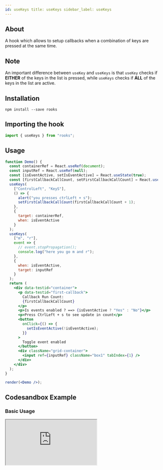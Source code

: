 ```yaml
---
id: useKeys title: useKeys sidebar_label: useKeys
---
```


## About

A hook which allows to setup callbacks when a combination of keys are pressed at the same time.

## Note

An important difference between `useKey` and `useKeys` is that `useKey` checks if **EITHER** of the keys in the list is
pressed, while `useKeys` checks if **ALL** of the keys in the list are active.

## Installation

    npm install --save rooks

## Importing the hook

```javascript
import { useKeys } from "rooks";
```

## Usage

```jsx
function Demo() {
  const containerRef = React.useRef(document);
  const inputRef = React.useRef(null);
  const [isEventActive, setIsEventActive] = React.useState(true);
  const [firstCallbackCallCount, setFirstCallbackCallCount] = React.useState(0);
  useKeys(
    ["ControlLeft", "KeyS"],
    () => {
      alert("you presses ctrlLeft + s");
      setFirstCallbackCallCount(firstCallbackCallCount + 1);
    },
    {
      target: containerRef,
      when: isEventActive
    }
  );
  useKeys(
    ["m", "r"],
    event => {
      // event.stopPropagation();
      console.log("here you go m and r");
    },
    {
      when: isEventActive,
      target: inputRef
    }
  );
  return (
    <div data-testid="container">
      <p data-testid="first-callback">
        Callback Run Count:
        {firstCallbackCallCount}
      </p>
      <p>Is events enabled ? ==> {isEventActive ? "Yes" : "No"}</p>
      <p>Press CtrlLeft + s to see update in count</p>
      <button
        onClick={() => {
          setIsEventActive(!isEventActive);
        }}
      >
        Toggle event enabled
      </button>
      <div className="grid-container">
        <input ref={inputRef} className="box1" tabIndex={1} />
      </div>
    </div>
  );
}

render(<Demo />);
```

## Codesandbox Example

### Basic Usage

<iframe
src="https://codesandbox.io/embed/useCounter-p5rks?fontsize=14&hidenavigation=1&module=%2Fsrc%2FApp.js&theme=dark"
style={{ width: "100%", height: 500, border: 0, borderRadius: 4, overflow: "hidden"
}}
title="useKeys"
allow="accelerometer; ambient-light-sensor; camera; encrypted-media; geolocation; gyroscope; hid; microphone; midi;
payment; usb; vr; xr-spatial-tracking"
sandbox="allow-forms allow-modals allow-popups allow-presentation allow-same-origin allow-scripts"
/>

## Join Bhargav's discord server

You can click on the floating discord icon at the bottom right of the screen and talk to us in our server.

